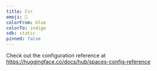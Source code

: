 ```yaml
---
title: Csr
emoji: 🐠
colorFrom: blue
colorTo: indigo
sdk: static
pinned: false
---
```


Check out the configuration reference at https://huggingface.co/docs/hub/spaces-config-reference
